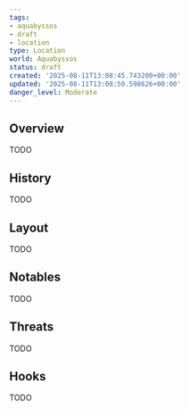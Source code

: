 ```yaml
---
tags:
- aquabyssos
- draft
- location
type: Location
world: Aquabyssos
status: draft
created: '2025-08-11T13:08:45.743200+00:00'
updated: '2025-08-11T13:08:50.598626+00:00'
danger_level: Moderate
---
```



## Overview

TODO
## History

TODO
## Layout

TODO
## Notables

TODO
## Threats

TODO
## Hooks

TODO
